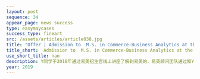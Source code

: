 ```yaml
---
layout: post
sequence: 34
appear_page: news success 
type: easymaycases
success_type: fineart
src: /assets/articles/article038.jpg
title: "Offer | Admission to  M.S. in Commerce-Business Analytics at the University of Virginia"
title_short:  Admission to  M.S. in Commerce-Business Analytics at the University of Virginia
use_short_title: nan
description: Y同学于2018年通过易美招生官线上讲座了解到易美的，易美顾问团队通过和Y同学的沟通了解到Y同学以后非常想从事咨询行业，但是对于未来研究生的专业选择却比较迷茫。因此易美团队在综合评估了Y同学的综合情况后，为Y同学选定了包括商业分析在内的一些当下较热门的交叉类学科作为申请目标，并根据Y同学的综合背景情况，为其安排背景提升实习项目规划。
year: 2019
---
```


